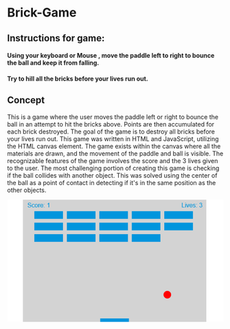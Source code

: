 # Brick-Game

## Instructions for game:

#### Using your keyboard or Mouse , move the paddle left to right to bounce the ball and keep it from falling.
#### Try to hill all the bricks before your lives run out.

## Concept
This is a game where the user moves the paddle left or right to bounce the ball in an attempt to hit the bricks above. Points are then accumulated for each brick destroyed. The goal of the game is to destroy all bricks before your lives run out. This game was written in HTML and JavaScript, utilizing the HTML canvas element. The game exists within the canvas where all the materials are drawn, and the movement of the paddle and ball is visible. The recognizable features of the game involves the score and the 3 lives given to the user. The most challenging portion of creating this game is checking if the ball collides with another object. This was solved using the center of the ball as a point of contact in detecting if it's in the same position as the other objects.

![Alt text](https://github.com/NashwanBeiruti/Brick-Game/blob/master/game.png)
